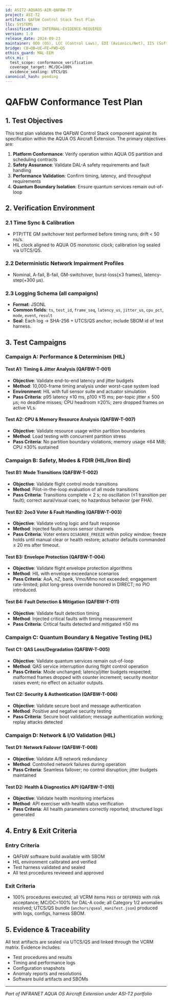 ```yaml
---
id: ASIT2-AQUAOS-AIR-QAFBW-TP
project: ASI-T2
artifact: QAFbW Control Stack Test Plan
llc: SYSTEMS
classification: INTERNAL–EVIDENCE-REQUIRED
version: 1.0
release_date: 2024-09-23
maintainer: OOO (OS), LCC (Control Laws), EDI (Avionics/Net), IIS (Software), MEC (Actuation)
bridge: CB→QB→UE→FE→FWD→QS
ethics_guard: MAL-EEM
utcs_mi: |
  test_scope: conformance_verification
  coverage_target: MC/DC=100%
  evidence_sealing: UTCS/QS
canonical_hash: pending
---
```


# QAFbW Conformance Test Plan

## 1. Test Objectives

This test plan validates the QAFbW Control Stack component against its specification within the AQUA OS Aircraft Extension. The primary objectives are:

1. **Platform Conformance**: Verify operation within AQUA OS partition and scheduling contracts
2. **Safety Assurance**: Validate DAL-A safety requirements and fault handling
3. **Performance Validation**: Confirm timing, latency, and throughput requirements
4. **Quantum Boundary Isolation**: Ensure quantum services remain out-of-loop

## 2. Verification Environment

### 2.1 Time Sync & Calibration
- PTP/TTE GM switchover test performed before timing runs; drift < 50 ns/s.
- HIL clock aligned to AQUA OS monotonic clock; calibration log sealed via UTCS/QS.

### 2.2 Deterministic Network Impairment Profiles
- Nominal, A-fail, B-fail, GM-switchover, burst-loss(≤3 frames), latency-step(+300 µs).

### 2.3 Logging Schema (all campaigns)
- **Format**: JSONL
- **Common fields**: `ts`, `test_id`, `frame_seq`, `latency_us`, `jitter_us`, `cpu_pct`, `mode`, `event`, `result`
- **Seal**: Each log -> SHA-256 + UTCS/QS anchor; include SBOM id of test harness.

## 3. Test Campaigns

### Campaign A: Performance & Determinism (HIL)

#### Test A1: Timing & Jitter Analysis (QAFBW-T-001)
- **Objective**: Validate end-to-end latency and jitter budgets
- **Method**: 10,000-frame timing analysis under worst-case system load
- **Environment**: HIL with full sensor suite and actuator simulation
- **Pass Criteria**: p95 latency ≤10 ms, p100 ≤15 ms; per-topic jitter ≤ 500 µs; no deadline misses; CPU headroom ≥20%; zero dropped frames on active VLs.

#### Test A2: CPU & Memory Resource Analysis (QAFBW-T-007)
- **Objective**: Validate resource usage within partition boundaries
- **Method**: Load testing with concurrent partition stress
- **Pass Criteria**: No partition boundary violations; memory usage ≤64 MiB; CPU ≤30% sustained

### Campaign B: Safety, Modes & FDIR (HIL/Iron Bird)

#### Test B1: Mode Transitions (QAFBW-T-002)
- **Objective**: Validate flight control mode transitions
- **Method**: Pilot-in-the-loop evaluation of all mode transitions
- **Pass Criteria**: Transitions complete < 2 s; no oscillation (≤1 transition per fault); correct aural/visual cues; no hazardous behavior (per FHA).

#### Test B2: 2oo3 Voter & Fault Handling (QAFBW-T-003)
- **Objective**: Validate voting logic and fault response
- **Method**: Injected faults across sensor channels
- **Pass Criteria**: Voter enters `DISAGREE_FREEZE` within policy window; freeze holds until manual clear or health restore; actuator defaults commanded ≤ 20 ms after timeout.

#### Test B3: Envelope Protection (QAFBW-T-004)
- **Objective**: Validate flight envelope protection algorithms
- **Method**: HIL with envelope exceedance scenarios
- **Pass Criteria**: AoA, nZ, bank, Vmo/Mmo not exceeded; engagement rate-limited; pilot long-press override honored in DIRECT; no PIO introduced.

#### Test B4: Fault Detection & Mitigation (QAFBW-T-011)
- **Objective**: Validate fault detection timing
- **Method**: Injected critical faults with timing measurement
- **Pass Criteria**: Critical faults detected and mitigated ≤50 ms

### Campaign C: Quantum Boundary & Negative Testing (HIL)

#### Test C1: QAS Loss/Degradation (QAFBW-T-005)
- **Objective**: Validate quantum services remain out-of-loop
- **Method**: QAS service interruption during flight control operation
- **Pass Criteria**: Mode unchanged; latency/jitter budgets respected; malformed frames dropped with counter increment; security monitor raises event; no effect on actuator outputs.

#### Test C2: Security & Authentication (QAFBW-T-006)
- **Objective**: Validate secure boot and message authentication
- **Method**: Positive and negative security testing
- **Pass Criteria**: Secure boot validation; message authentication working; replay attacks detected

### Campaign D: Network & I/O Validation (HIL)

#### Test D1: Network Failover (QAFBW-T-008)
- **Objective**: Validate A/B network redundancy
- **Method**: Controlled network failures during operation
- **Pass Criteria**: Seamless failover; no control disruption; jitter budgets maintained

#### Test D2: Health & Diagnostics API (QAFBW-T-010)
- **Objective**: Validate health monitoring interfaces
- **Method**: API exerciser with health status verification
- **Pass Criteria**: All health parameters correctly reported; structured logs generated

## 4. Entry & Exit Criteria

### Entry Criteria
- QAFbW software build available with SBOM
- HIL environment calibrated and verified
- Test harness validated and sealed
- All test procedures reviewed and approved

### Exit Criteria
- 100% procedures executed; all VCRM items `PASS` or `DEFERRED` with risk acceptance; MC/DC=100% for DAL-A code; all Category 1/2 anomalies resolved; UTCS/QS bundle (`anchors/qseal_manifest.json`) produced with logs, configs, harness SBOM.

## 5. Evidence & Traceability

All test artifacts are sealed via UTCS/QS and linked through the VCRM matrix. Evidence includes:
- Test procedures and results
- Timing and performance logs
- Configuration snapshots
- Anomaly reports and resolutions
- Software build artifacts and SBOMs

---

*Part of INFRANET AQUA OS Aircraft Extension under ASI-T2 portfolio*